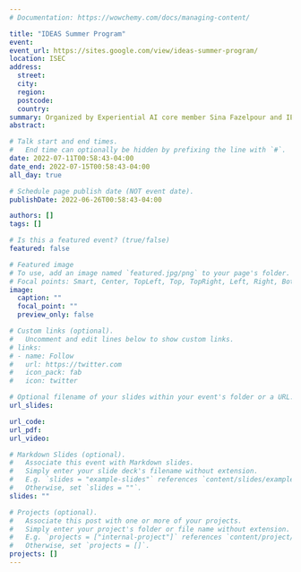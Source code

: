 ```yaml
---
# Documentation: https://wowchemy.com/docs/managing-content/

title: "IDEAS Summer Program"
event:
event_url: https://sites.google.com/view/ideas-summer-program/
location: ISEC
address:
  street:
  city:
  region:
  postcode:
  country:
summary: Organized by Experiential AI core member Sina Fazelpour and IER Faculty Member John Basl, the IDEAS Summer School is an opportunity for undergraduate students to hear from experts data science, ethics, computer science, law, philosophy, and more! 
abstract:

# Talk start and end times.
#   End time can optionally be hidden by prefixing the line with `#`.
date: 2022-07-11T00:58:43-04:00
date_end: 2022-07-15T00:58:43-04:00
all_day: true

# Schedule page publish date (NOT event date).
publishDate: 2022-06-26T00:58:43-04:00

authors: []
tags: []

# Is this a featured event? (true/false)
featured: false

# Featured image
# To use, add an image named `featured.jpg/png` to your page's folder. 
# Focal points: Smart, Center, TopLeft, Top, TopRight, Left, Right, BottomLeft, Bottom, BottomRight.
image:
  caption: ""
  focal_point: ""
  preview_only: false

# Custom links (optional).
#   Uncomment and edit lines below to show custom links.
# links:
# - name: Follow
#   url: https://twitter.com
#   icon_pack: fab
#   icon: twitter

# Optional filename of your slides within your event's folder or a URL.
url_slides:

url_code:
url_pdf:
url_video:

# Markdown Slides (optional).
#   Associate this event with Markdown slides.
#   Simply enter your slide deck's filename without extension.
#   E.g. `slides = "example-slides"` references `content/slides/example-slides.md`.
#   Otherwise, set `slides = ""`.
slides: ""

# Projects (optional).
#   Associate this post with one or more of your projects.
#   Simply enter your project's folder or file name without extension.
#   E.g. `projects = ["internal-project"]` references `content/project/deep-learning/index.md`.
#   Otherwise, set `projects = []`.
projects: []
---
```

